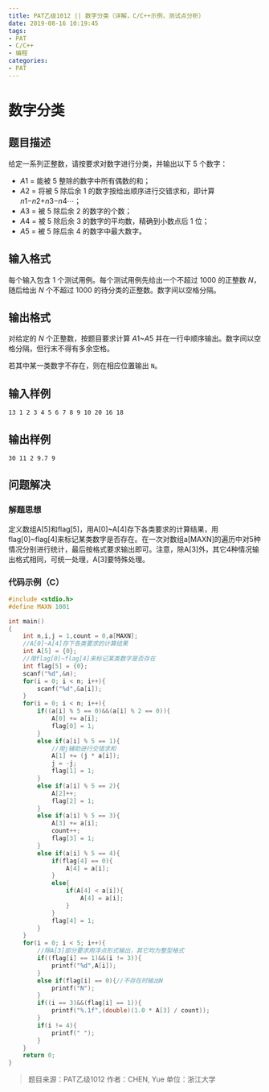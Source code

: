```yaml
---
title: PAT乙级1012 || 数字分类（详解，C/C++示例，测试点分析）
date: 2019-08-16 10:19:45
tags:
- PAT
- C/C++
- 编程
categories:
- PAT
---
```


# **数字分类**

## **题目描述**
给定一系列正整数，请按要求对数字进行分类，并输出以下 5 个数字：

- *A*1 = 能被 5 整除的数字中所有偶数的和；
- *A*2 = 将被 5 除后余 1 的数字按给出顺序进行交错求和，即计算 *n*1−*n*2+*n*3−*n*4⋯；
- *A*3 = 被 5 除后余 2 的数字的个数；
- *A*4 = 被 5 除后余 3 的数字的平均数，精确到小数点后 1 位；
- *A*5 = 被 5 除后余 4 的数字中最大数字。

## **输入格式**
每个输入包含 1 个测试用例。每个测试用例先给出一个不超过 1000 的正整数 *N*，随后给出 *N* 个不超过 1000 的待分类的正整数。数字间以空格分隔。
## **输出格式**
对给定的 *N* 个正整数，按题目要求计算 *A*1~*A*5 并在一行中顺序输出。数字间以空格分隔，但行末不得有多余空格。

若其中某一类数字不存在，则在相应位置输出 `N`。

## **输入样例**
```null
13 1 2 3 4 5 6 7 8 9 10 20 16 18
```
## **输出样例**
```null
30 11 2 9.7 9
```

## 问题解决
### 解题思想
定义数组A[5]和flag[5]，用A[0]~A[4]存下各类要求的计算结果，用flag[0]~flag[4]来标记某类数字是否存在。在一次对数组a[MAXN]的遍历中对5种情况分别进行统计，最后按格式要求输出即可。注意，除A[3]外，其它4种情况输出格式相同，可统一处理，A[3]要特殊处理。

### 代码示例（C）

```c
#include <stdio.h>
#define MAXN 1001

int main()
{
    int n,i,j = 1,count = 0,a[MAXN];
    //A[0]~A[4]存下各类要求的计算结果
    int A[5] = {0};
    //用flag[0]~flag[4]来标记某类数字是否存在
    int flag[5] = {0};
    scanf("%d",&n);
    for(i = 0; i < n; i++){
        scanf("%d",&a[i]);
    }
    for(i = 0; i < n; i++){
        if((a[i] % 5 == 0)&&(a[i] % 2 == 0)){
            A[0] += a[i];
            flag[0] = 1;
        }
        else if(a[i] % 5 == 1){
            //用j辅助进行交错求和
            A[1] += (j * a[i]);
            j = -j;
            flag[1] = 1;
        }
        else if(a[i] % 5 == 2){
            A[2]++;
            flag[2] = 1;
        }
        else if(a[i] % 5 == 3){
            A[3] += a[i];
            count++;
            flag[3] = 1;
        }
        else if(a[i] % 5 == 4){
            if(flag[4] == 0){
                A[4] = a[i];
            }
            else{
                if(A[4] < a[i]){
                    A[4] = a[i];
                }
            }
            flag[4] = 1;
        }
    }
    for(i = 0; i < 5; i++){
        //除A[3]部分要求用浮点形式输出，其它均为整型格式
        if((flag[i] == 1)&&(i != 3)){
            printf("%d",A[i]);
        }
        else if(flag[i] == 0){//不存在时输出N
            printf("N");
        }
        if((i == 3)&&(flag[i] == 1)){
            printf("%.1f",(double)(1.0 * A[3] / count));
        }
        if(i != 4){
            printf(" ");
        }
    }
    return 0;
}
```
> 题目来源：PAT乙级1012
> 作者：CHEN, Yue
> 单位：浙江大学